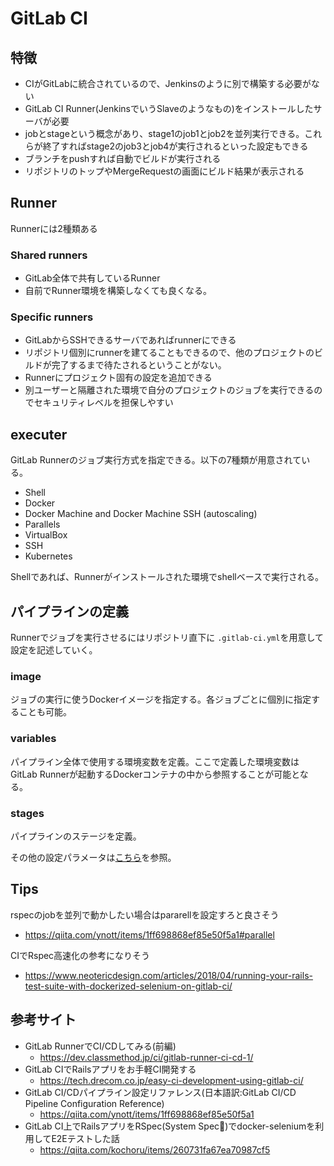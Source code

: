 GitLab CI
===
## 特徴
- CIがGitLabに統合されているので、Jenkinsのように別で構築する必要がない
- GitLab CI Runner(JenkinsでいうSlaveのようなもの)をインストールしたサーバが必要
- jobとstageという概念があり、stage1のjob1とjob2を並列実行できる。これらが終了すればstage2のjob3とjob4が実行されるといった設定もできる
- ブランチをpushすれば自動でビルドが実行される
- リポジトリのトップやMergeRequestの画面にビルド結果が表示される

## Runner
Runnerには2種類ある

### Shared runners
- GitLab全体で共有しているRunner
- 自前でRunner環境を構築しなくても良くなる。

### Specific runners
- GitLabからSSHできるサーバであればrunnerにできる
- リポジトリ個別にrunnerを建てることもできるので、他のプロジェクトのビルドが完了するまで待たされるということがない。
- Runnerにプロジェクト固有の設定を追加できる
- 別ユーザーと隔離された環境で自分のプロジェクトのジョブを実行できるのでセキュリティレベルを担保しやすい

## executer
GitLab Runnerのジョブ実行方式を指定できる。以下の7種類が用意されている。

- Shell
- Docker
- Docker Machine and Docker Machine SSH (autoscaling)
- Parallels
- VirtualBox
- SSH
- Kubernetes

Shellであれば、Runnerがインストールされた環境でshellベースで実行される。

## パイプラインの定義
Runnerでジョブを実行させるにはリポジトリ直下に `.gitlab-ci.yml`を用意して設定を記述していく。

### image
ジョブの実行に使うDockerイメージを指定する。各ジョブごとに個別に指定することも可能。

### variables
パイプライン全体で使用する環境変数を定義。ここで定義した環境変数はGitLab Runnerが起動するDockerコンテナの中から参照することが可能となる。

### stages
パイプラインのステージを定義。

その他の設定パラメータは[こちら](https://qiita.com/ynott/items/1ff698868ef85e50f5a1#%E8%A8%AD%E5%AE%9A%E3%83%91%E3%83%A9%E3%83%A1%E3%83%BC%E3%82%BF%E3%83%BC)を参照。

## Tips
rspecのjobを並列で動かしたい場合はpararellを設定すろと良さそう
- https://qiita.com/ynott/items/1ff698868ef85e50f5a1#parallel

CIでRspec高速化の参考になりそう
- https://www.neotericdesign.com/articles/2018/04/running-your-rails-test-suite-with-dockerized-selenium-on-gitlab-ci/

## 参考サイト
- GitLab RunnerでCI/CDしてみる(前編)
  - https://dev.classmethod.jp/ci/gitlab-runner-ci-cd-1/
- GitLab CIでRailsアプリをお手軽CI開発する
  - https://tech.drecom.co.jp/easy-ci-development-using-gitlab-ci/
- GitLab CI/CDパイプライン設定リファレンス(日本語訳:GitLab CI/CD Pipeline Configuration Reference)
  - https://qiita.com/ynott/items/1ff698868ef85e50f5a1
- GitLab CI上でRailsアプリをRSpec(System Spec)でdocker-seleniumを利用してE2Eテストした話
  - https://qiita.com/kochoru/items/260731fa67ea70987cf5